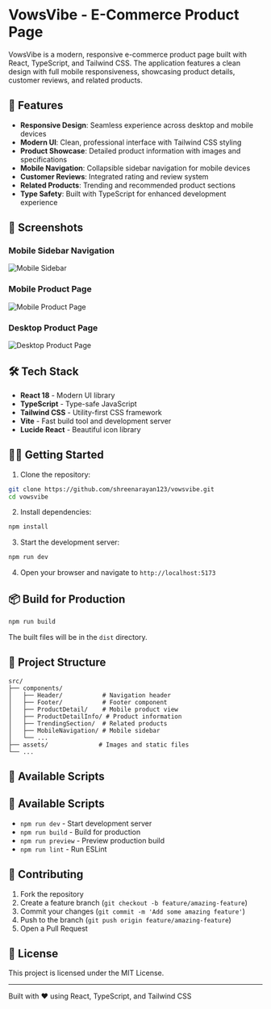 # VowsVibe - E-Commerce Product Page

VowsVibe is a modern, responsive e-commerce product page built with React, TypeScript, and Tailwind CSS. The application features a clean design with full mobile responsiveness, showcasing product details, customer reviews, and related products.

## 🚀 Features

- **Responsive Design**: Seamless experience across desktop and mobile devices
- **Modern UI**: Clean, professional interface with Tailwind CSS styling
- **Product Showcase**: Detailed product information with images and specifications
- **Mobile Navigation**: Collapsible sidebar navigation for mobile devices
- **Customer Reviews**: Integrated rating and review system
- **Related Products**: Trending and recommended product sections
- **Type Safety**: Built with TypeScript for enhanced development experience

## 📱 Screenshots

### Mobile Sidebar Navigation
![Mobile Sidebar](https://raw.githubusercontent.com/shreenarayan123/vowsvibe/refs/heads/main/src/assets/iPhone%2014%20%26%2015%20Pro%20Max%20-%207.png)

### Mobile Product Page
![Mobile Product Page](https://raw.githubusercontent.com/shreenarayan123/vowsvibe/refs/heads/main/src/assets/Product%20detail.png)

### Desktop Product Page
![Desktop Product Page](https://raw.githubusercontent.com/shreenarayan123/vowsvibe/refs/heads/main/src/assets/Product%20Detail%20Page.png)

## 🛠️ Tech Stack

- **React 18** - Modern UI library
- **TypeScript** - Type-safe JavaScript
- **Tailwind CSS** - Utility-first CSS framework
- **Vite** - Fast build tool and development server
- **Lucide React** - Beautiful icon library

## 🏃‍♂️ Getting Started

1. Clone the repository:
```bash
git clone https://github.com/shreenarayan123/vowsvibe.git
cd vowsvibe
```

2. Install dependencies:
```bash
npm install
```

3. Start the development server:
```bash
npm run dev
```

4. Open your browser and navigate to `http://localhost:5173`

## 📦 Build for Production

```bash
npm run build
```

The built files will be in the `dist` directory.

## 🎨 Project Structure

```
src/
├── components/
│   ├── Header/           # Navigation header
│   ├── Footer/           # Footer component
│   ├── ProductDetail/    # Mobile product view
│   ├── ProductDetailInfo/ # Product information
│   ├── TrendingSection/  # Related products
│   ├── MobileNavigation/ # Mobile sidebar
│   └── ...
├── assets/              # Images and static files
└── ...
```

## 📄 Available Scripts

## 📄 Available Scripts

- `npm run dev` - Start development server
- `npm run build` - Build for production
- `npm run preview` - Preview production build
- `npm run lint` - Run ESLint

## 🤝 Contributing

1. Fork the repository
2. Create a feature branch (`git checkout -b feature/amazing-feature`)
3. Commit your changes (`git commit -m 'Add some amazing feature'`)
4. Push to the branch (`git push origin feature/amazing-feature`)
5. Open a Pull Request

## 📝 License

This project is licensed under the MIT License.

---

Built with ❤️ using React, TypeScript, and Tailwind CSS
